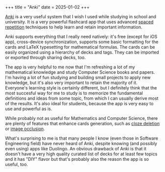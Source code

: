 +++
title = "Anki"
date = 2025-01-02
+++

[Anki](https://apps.ankiweb.net/) is a very useful system that I wish I used
while studying in school and university. It is a very powerful flashcard app
that uses advanced [spaced
repetition](https://en.wikipedia.org/wiki/Spaced_repetition) techniques to help
learn and retain important information.

Anki supports everything that I really need natively: it's free (except for iOS
app), cross-device synchronization, supports some basic formatting for the
cards and LaTeX typesetting for mathematical formulas. The cards can be easily
organized using a hierarchy of decks and tags. They can be imported or exported
through sharing decks, too.

The app is very helpful to me now that I'm refreshing a lot of my mathematical
knowledge and study Computer Science books and papers. I'm having a lot of fun
studying and building small projects to apply new knowledge, but it's also very
important to retain the majority of it. Everyone's learning style is certainly
different, but I definitely think that the most succesful way for me to study
is to memorize the fundamental definitions and ideas from some topic, from
which I can usually derive most of the results. It's also ideal for students,
because the app is very easy to use and powerful as is.

While probably not as useful for Mathematics and Computer Science, there are
plenty of features that enhance cards generation, such as [cloze
deletion](https://docs.ankiweb.net/editing.html#cloze-deletion) or [image
occlusion](https://docs.ankiweb.net/editing.html#image-occlusion).

What's surprising to me is that many people I know (even those in Software
Engineering field) have never heard of Anki, despite knowing (and possibly even
using) apps like Duolingo. An obvious drawback of Anki is that it doesn't have
a very high quality curated list of decks for at least few topics and it has
"DIY" flavor but that's probably also the reason the app is so useful, too.
